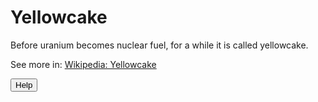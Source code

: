 # Yellowcake

Before uranium becomes nuclear fuel, for a while it is called yellowcake.

See more in: <a href="https://en.wikipedia.org/wiki/Yellowcake" target="_blank">Wikipedia: Yellowcake</a>

<script src="//api.glia.com/salemove_integration.js"></script>


<button name="help-button">Help</button>
